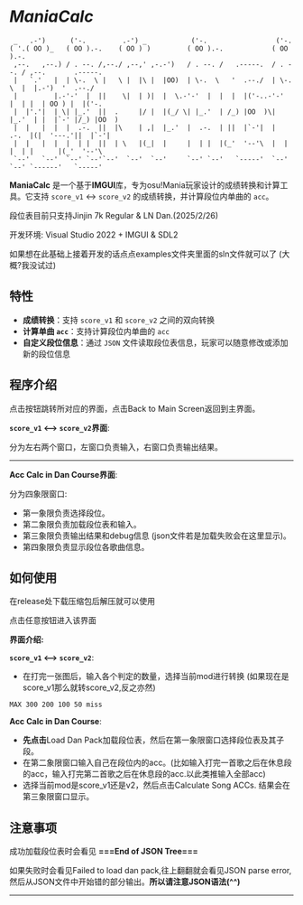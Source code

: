 ﻿# _**ManiaCalc**_
```
 _   .-')      ('-.         .-') _           ('-.                 ('-.                         
( '.( OO )_   ( OO ).-.    ( OO ) )         ( OO ).-.            ( OO ).-.                     
 ,--.   ,--.) / . --. /,--./ ,--,' ,-.-')   / . --. /   .-----.  / . --. / ,--.       .-----.  
 |   `.'   |  | \-.  \ |   \ |  |\ |  |OO)  | \-.  \   '  .--./  | \-.  \  |  |.-')  '  .--./  
 |         |.-'-'  |  ||    \|  | )|  |  \.-'-'  |  |  |  |('-..-'-'  |  | |  | OO ) |  |('-.  
 |  |'.'|  | \| |_.'  ||  .     |/ |  |(_/ \| |_.'  | /_) |OO  )\| |_.'  | |  |`-' |/_) |OO  ) 
 |  |   |  |  |  .-.  ||  |\    | ,|  |_.'  |  .-.  | ||  |`-'|  |  .-.  |(|  '---.'||  |`-'|  
 |  |   |  |  |  | |  ||  | \   |(_|  |     |  | |  |(_'  '--'\  |  | |  | |      |(_'  '--'\  
 `--'   `--'  `--' `--'`--'  `--'  `--'     `--' `--'   `-----'  `--' `--' `------'   `-----'  
```
**ManiaCalc** 是一个基于**IMGUI**库，专为osu!Mania玩家设计的成绩转换和计算工具。它支持 `score_v1` <-> `score_v2` 的成绩转换，并计算段位内单曲的 `acc`。

段位表目前只支持Jinjin 7k Regular & LN Dan.(2025/2/26)

开发环境: Visual Studio 2022 + IMGUI & SDL2

如果想在此基础上接着开发的话点点examples文件夹里面的sln文件就可以了 (大概?我没试过)

## 特性

- **成绩转换**：支持 `score_v1` 和 `score_v2` 之间的双向转换
- **计算单曲 `acc`**：支持计算段位内单曲的 `acc`
- **自定义段位信息**：通过 `JSON` 文件读取段位表信息，玩家可以随意修改或添加新的段位信息
## 程序介绍
点击按钮跳转所对应的界面，点击Back to Main Screen返回到主界面。

**`score_v1` <——> `score_v2`界面**:

分为左右两个窗口，左窗口负责输入，右窗口负责输出结果。
    
-----------------------------------

**Acc Calc in Dan Course界面**:

分为四象限窗口:
- 第一象限负责选择段位。
- 第二象限负责加载段位表和输入。
- 第三象限负责输出结果和debug信息 (json文件若是加载失败会在这里显示)。
- 第四象限负责显示段位各歌曲信息。
## 如何使用

在release处下载压缩包后解压就可以使用

点击任意按钮进入该界面

**界面介绍:**

**`score_v1` <——> `score_v2`**:
   - 在打完一张图后，输入各个判定的数量，选择当前mod进行转换  (如果现在是score_v1那么就转score_v2,反之亦然)
```
MAX 300 200 100 50 miss
```

**Acc Calc in Dan Course**:
   - **先点击**Load Dan Pack加载段位表，然后在第一象限窗口选择段位表及其子段。
   - 在第二象限窗口输入自己在段位内的acc。(比如输入打完一首歌之后在休息段的acc，输入打完第二首歌之后在休息段的acc.以此类推输入全部acc)
   - 选择当前mod是score_v1还是v2，然后点击Calculate Song ACCs. 结果会在第三象限窗口显示。

## 注意事项 

成功加载段位表时会看见 **===End of JSON Tree===**

如果失败时会看见Failed to load dan pack,往上翻翻就会看见JSON parse error,然后从JSON文件中开始错的部分输出。**所以请注意JSON语法(^^)**

-----------------------------------


